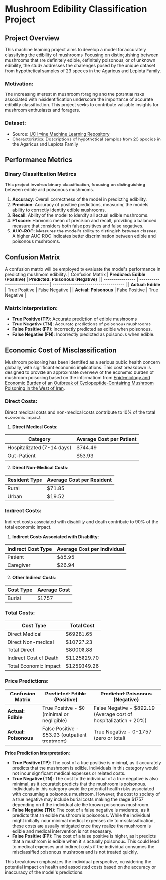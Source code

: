 # Mushroom Edibility Classification Project
## Project Overview
This machine learning project aims to develop a model for accurately classifying the edibility of mushrooms. Focusing on distinguishing  between mushrooms that are definitely edible, definitely poisonous, or of unknown edibility, the study addresses the challenges posed by the unique dataset from hypothetical samples of 23 species in the Agaricus and Lepiota Family. 
### Motivation:
The increasing interest in mushroom foraging and the potential risks associated with misidentification underscore the importance of accurate edibility classification. This project seeks to contribute valuable insights for mushroom enthusiasts and foragers.
### Dataset:
* Source: [UC Irvine Machine Learning Repository](https://archive.ics.uci.edu/dataset/73/mushroom)
* Characteristics: Descriptions of hypothetical samples from 23 species in the Agaricus and Lepiota Family
## Performance Metrics
### Binary Classification Metircs
This project involves binary classification, focusing on distinguishing between edible and poisonous mushrooms.
1. **Accuracy**: Overall correctness of the model in predicting edibility.
2. **Precision**: Accuracy of positive predictions, measuring the models ability to correctly identify edible mushrooms.
3. **Recall**: Ability of the model to identify all actual edible mushrooms.
4. **F1 score**: Harmonic mean of precision and recall, providing a balanced measure that considers both false positives and false negatives.
5. **AUC-ROC**: Measures the model's ability to distingish between classes. A higher AUC-ROC indicates better discrimination between edible and poisonous mushrooms.
## Confusion Matrix
A confusion matrix will be employed to evaluate the model's performance in predicting mushroom edibility.
| Confusion Matrix | **Predicted: Edible (Positive)** | **Predicted: Poisonous (Negative)** |
| ---------------- | -------------------------------- | ------------------------------------ |
| **Actual: Edible** | True Positive | False Negative |
| **Actual: Poisonous** | False Positive | True Negative |
### Matrix interpretation:
* **True Positive (TP)**: Accurate prediction of edible mushrooms
* **True Negative (TN)**: Accurate predictions of poisonous mushrooms
* **False Positive (FP)**: Incorrectly predicted as edible when poisonous.
* **False Negative (FN)**: Incorrectly predicted as poisonous when edible.
## Economic Cost of Misclassification
Mushroom poisoning has been identified as a serious public health concern globally, with significant economic implications. This cost breakdown is designed to provide an approximate overview of the economic burden of mushroom poisoning based on the informatiom from [Epidemiology and Economic Burden of an Outbreak of Cyclopeptide-Containing Mushroom Poisoning in the West of Iran](https://www.ncbi.nlm.nih.gov/pmc/articles/PMC9337693/).
### Direct Costs:
Direct medical costs and non-medical costs contribute to 10% of the total economic impact.
1. **Direct Medical Costs**:

| Category | Average Cost per Patient |
| ------------ | ---------------------------- |
| Hospitalizated (7-14 days) | $744.49 |
| Out-Patient | $53.93 |

2. **Direct Non-Medical Costs**:

| Resident Type | Average Cost per Resident |
| ------------ | ---------------------------- |
| Rural | $71.85 |
| Urban | $19.52 |
### Indirect Costs:
Indirect costs associated with disability and death contribute to 90% of the total economic impact.
1. **Indirect Costs Associated with Disability**:

| Indirect Cost Type | Average Cost per Individual |
| ------------ | ---------------------------- |
| Patient | $85.95 |
| Caregiver | $26.94 |  
2. **Other Indirect Costs**:

| Cost Type | Average Cost |
| ------------ | ---------------------------- |
| Burial | $1757 |

### Total Costs:
| Cost Type | Total Cost |
| ------------ | ---------------------------- |
| Direct Medical | $69281.65 |
| Direct Non-medical | $10727.23 |
| Total Direct | $80008.88 |
| Indirect Cost of Death | $1125829.70 |
| Total Economic Impact | $1259349.26 |

### Price Predictions:
| Confusion Matrix | **Predicted: Edible (Positive)** | **Predicted: Poisonous (Negative)** |
| ---------------- | -------------------------------- | ------------------------------------ |
| **Actual: Edible** | True Positive - $0 (minimal or negligible) | False Negative - $892.19 (Average cost of hospitalization + 20%) |
| **Actual: Poisonous** | False Positive - $53.93 (outpatient treatment) | True Negative - $0-$1757 (zero or total) |

**Price Prediction Interpretation**:
* **True Positive (TP)**: The cost of a true positive is minimal, as it accurately predicts that the mushroom is edible. Individuals in this category would not incur significant medical expenses or related costs.
* **True Negative (TN)**: The cost to the individual of a true negative is also minimal, as it accuratelt predicts that the mushroom is poisonous. Individuals in this category avoid the potential health risks associated with consuming a poisonous mushroom. However, the cost to society of a true negative may include burial costs making the range $1757 depending on if the individual ate the known poisonous mushroom.
* **False Negative (TN)**: The cost of a false negative is moderate, as it predicts that an edible mushroom is poisonous. While the individual might initially incur minimal medical expenses die to misclassification, these costs are usually mitigated once they realize the mushroom is edible and medical intervention is not necessary.
* **False Positive (FP)**: The cost of a false positive is higher, as it predicts that a mushroom is edible when it is actually poisonous. This could lead to medical expenses and indirect costs if the individual consumes the misclassified poisonous mushroom and is not treated quickly.

This breakdown emphasizes the individual perspective, considering the potential impact on health and associated costs based on the accuracy or inaccuracy of the model's predictions.
